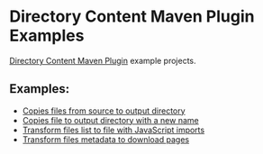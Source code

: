 # Directory Content Maven Plugin Examples
[Directory Content Maven Plugin](http://directory-content-maven-plugin.projects.gabrys.biz/) example projects.

## Examples:
* [Copies files from source to output directory](copy)
* [Copies file to output directory with a new name](copyFile)
* [Transform files list to file with JavaScript imports](transformList)
* [Transform files metadata to download pages](transformMetadata)
